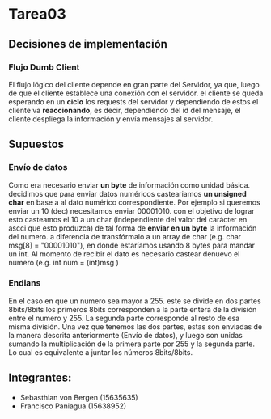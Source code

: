 # Tarea03

## Decisiones de implementación

### Flujo Dumb Client
El flujo lógico del cliente depende en gran parte del Servidor, ya que, luego de que el cliente establece una conexión con el servidor. el cliente se queda esperando en un **ciclo** los requests del servidor y dependiendo de estos el cliente va **reaccionando**, es decir, dependiendo del id del mensaje, el cliente despliega la información y envía mensajes al servidor.

## Supuestos

### Envío de datos
Como era necesario enviar **un byte** de información como unidad básica.
decidimos que para enviar datos numéricos casteariamos **un unsigned char** en base
a al dato numérico correspondiente. Por ejemplo si queremos enviar un 10 (dec) necesitamos enviar 00001010. con el objetivo
de lograr esto casteamos el 10 a un char (independiente del valor del carácter en ascci que esto produzca) de tal forma de **enviar en un byte** la información del numero. a diferencia de transfórmalo a un array de char (e.g. char msg[8] = "00001010"), en donde estaríamos usando 8 bytes para mandar un int. Al momento de recibir el dato es necesario castear denuevo el numero (e.g. int num = (int)msg )

### Endians
En el caso en que un numero sea mayor a 255. este se divide en dos partes 8bits/8bits los primeros 8bits
corresponden a la parte entera de la división entre el numero y 255. La segunda parte corresponde al resto de esa misma división.
Una vez que tenemos las dos partes, estas son enviadas de la manera descrita anteriormente (Envío de datos), y luego son unidas
sumando la multiplicación de la primera parte por 255 y la segunda parte. Lo cual es equivalente a juntar los números 8bits/8bits.



## Integrantes:

- Sebasthian von Bergen (15635635)
- Francisco Paniagua (15638952)
